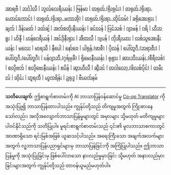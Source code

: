 <!--
CO_OP_TRANSLATOR_METADATA:
{
  "original_hash": "03f222efb9db19eb8fff7c5b4df45c96",
  "translation_date": "2025-10-15T05:10:52+00:00",
  "source_file": "src/co_op_translator/templates/languages_table.md",
  "language_code": "my"
}
-->
[အာရဗီ](../ar/README.md) | [ဘင်္ဂါလီ](../bn/README.md) | [ဘူလ်ဂေးရီးယန်း](../bg/README.md) | [မြန်မာ](./README.md) | [တရုတ် (ရိုးရှင်း)](../zh/README.md) | [တရုတ် (ရိုးရာ, ဟောင်ကောင်)](../hk/README.md) | [တရုတ် (ရိုးရာ, မကာအို)](../mo/README.md) | [တရုတ် (ရိုးရာ, တိုင်ဝမ်)](../tw/README.md) | [ခရိုအေးရှား](../hr/README.md) | [ချက်](../cs/README.md) | [ဒိန်းမတ်](../da/README.md) | [ဒတ်ချ်](../nl/README.md) | [အက်စတိုးနီးယန်း](../et/README.md) | [ဖင်လန်](../fi/README.md) | [ပြင်သစ်](../fr/README.md) | [ဂျာမန်](../de/README.md) | [ဂရိ](../el/README.md) | [ဟီဘရူး](../he/README.md) | [ဟိန္ဒီ](../hi/README.md) | [ဟန်ဂေရီယန်](../hu/README.md) | [အင်ဒိုနီးရှား](../id/README.md) | [အီတလီ](../it/README.md) | [ဂျပန်](../ja/README.md) | [ကိုးရီးယား](../ko/README.md) | [လစ်သူအေးနီးယန်း](../lt/README.md) | [မလေး](../ms/README.md) | [မာရသီ](../mr/README.md) | [နီပေါ](../ne/README.md) | [နော်ဝေ](../no/README.md) | [ပါရှန် (ဖာစီ)](../fa/README.md) | [ပိုလန်](../pl/README.md) | [ပေါ်တူဂီ (ဘရာဇီး)](../br/README.md) | [ပေါ်တူဂီ (ပေါ်တူဂီ)](../pt/README.md) | [ပန်ဂျာဘီ (ဂုရ်မုခီ)](../pa/README.md) | [ရိုမေးနီးယန်း](../ro/README.md) | [ရုရှား](../ru/README.md) | [ဆားဘီးယန်း (စီရီလစ်)](../sr/README.md) | [စလိုဗက်](../sk/README.md) | [စလိုဗေးနီးယန်း](../sl/README.md) | [စပိန်](../es/README.md) | [ဆွာဟီလီ](../sw/README.md) | [ဆွီဒင်](../sv/README.md) | [တဂါလော့ (ဖိလစ်ပိုင်)](../tl/README.md) | [တမီးလ်](../ta/README.md) | [ထိုင်း](../th/README.md) | [တူရကီ](../tr/README.md) | [ယူကရိန်း](../uk/README.md) | [ဥရုဒူ](../ur/README.md) | [ဗီယက်နမ်](../vi/README.md)

---

**သတိပေးချက်**:
ဤစာရွက်စာတမ်းကို AI ဘာသာပြန်ဝန်ဆောင်မှု [Co-op Translator](https://github.com/Azure/co-op-translator) ကို အသုံးပြု၍ ဘာသာပြန်ထားပါသည်။ ကျွန်ုပ်တို့သည် တိကျမှုအတွက် ကြိုးစားနေသော်လည်း၊ အလိုအလျောက်ဘာသာပြန်မှုများတွင် အမှားများ သို့မဟုတ် မတိကျမှုများ ပါဝင်နိုင်သည်ကို သတိပြုပါ။ မူရင်းစာရွက်စာတမ်းသည် ၎င်း၏ မူလဘာသာစကားတွင် အာဏာရှိသော ရင်းမြစ်အဖြစ် ယူဆသင့်ပါသည်။ အရေးကြီးသော အချက်အလက်များအတွက် လူ့ဘာသာပြန်ပညာရှင်များမှ ဘာသာပြန်ခြင်းကို အကြံပြုပါသည်။ ဤဘာသာပြန်မှုကို အသုံးပြုခြင်းမှ ဖြစ်ပေါ်လာသော နားလည်မှုမှားခြင်း သို့မဟုတ် အနားလည်မှားခြင်းများအတွက် ကျွန်ုပ်တို့သည် တာဝန်ယူမည်မဟုတ်ပါ။